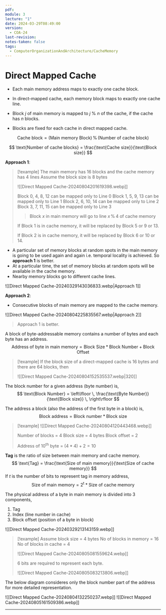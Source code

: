```yaml
---
pdf: 
module: 3
lecture: "1"
date: 2024-03-29T08:49:00
version:
  - COA-24
last-revision: 
notes-taken: false
tags:
  - ComputerOrganizationAndArchitecture/CacheMemory
---
```

# Direct Mapped Cache

- Each main memory address maps to exactly one cache block.
- In direct-mapped cache, each memory block maps to exactly one cache line.
- Block $j$ of main memory is mapped to $j \:\%\: n$ of the cache, if the cache has $n$ blocks.

- Blocks are fixed for each cache in direct mapped cache.

$$
\text{Cache block} = \text{(Main memory Block)} \,\%\, \text{(Number of cache block)}
$$

$$
\text{Number of cache blocks} = \frac{\text{Cache size}}{\text{Block size}}
$$

**Approach 1**:

> [!example] 
> The main memory has 16 blocks and the cache memory has 4 lines
> Assume the block size is 8 bytes
> 
> ![[Direct Mapped Cache-20240804201619398.webp]]
> 
> Block 0, 4,  8, 12 can be mapped only to Line 0
> Block 1, 5,  9, 13 can be mapped only to Line 1
> Block 2, 6, 10, 14 can be mapped only to Line 2
> Block 3, 7, 11, 15 can be mapped only to Line 3
> 
>> Block $x$ in main memory will go to line $x\, \% \,4$ of cache memory
>
> If Block 1 is in cache memory, it will be replaced by Block 5 or 9 or 13. 
> 
> If Block 2 is in cache memory, it will be replaced by Block 6 or 10 or 14.

- A particular set of memory blocks at random spots in the main memory is going to be used again and again i.e. temporal locality is achieved. So **approach 1** is better.
- At a particular time, the set of memory blocks at random spots will be available in the cache memory.
- Nearby memory blocks go to different cache lines.

![[Direct Mapped Cache-20240329143036833.webp|Approach 1]]

**Approach 2**: 

- Consecutive blocks of main memory are mapped to the cache memory.

![[Direct Mapped Cache-20240804225835567.webp|Approach 2]]

> Approach 1 is better.

A block of byte-addressable memory contains a number of bytes and each byte has an address.
$$
\text{Address of byte in main memory} = \text{Block Size} \ast \text{Block Number} + \text{Block Offset} 
$$

> [!example] 
> If the block size of a direct-mapped cache is 16 bytes and there are 64 blocks, then 
> 
> ![[Direct Mapped Cache-20240804152535537.webp|320]]

The block number for a given address (byte number) is,
$$
\text{Block Number} = \left\lfloor \,  \frac{\text{Byte Number}}{\text{Block size}}  \, \right\rfloor
$$

The address a block (also the address of the first byte in a block) is,
$$
\text{Block address} = \text{Block number} \ast \text{Block size}
$$

> [!example] 
> ![[Direct Mapped Cache-20240804120443468.webp]]
> 
> Number of blocks = 4
> Block size = 4 bytes
> Block offset = 2
> 
> Address of $10^{\text{th}}$ byte = $(4 * 4) + 2 = 10$

**Tag** is the ratio of size between main memory and cache memory.
$$
\text{Tag} = \frac{\text{Size of main memory}}{\text{Size of cache memory}}
$$
If $t$ is the number of bits to represent tag in memory address, 
$$
\text{Size of main memory} = 2^{\text{t}} \ast \text{Size of cache memory}
$$

The physical address of a byte in main memory is divided into 3 components,
1. Tag 
2. Index (line number in cache)
3. Block offset (position of a byte in block)

![[Direct Mapped Cache-20240329213143159.webp]]

> [!example] 
> Assume block size = 4 bytes
> No of blocks in memory = 16
> No of blocks in cache = 4
> 
> ![[Direct Mapped Cache-20240805081559624.webp]]
> 
> 6 bits are required to represent each byte.
> 
> ![[Direct Mapped Cache-20240805083213806.webp]]

The below diagram consideres only the block number part of the address for more detailed representation.

![[Direct Mapped Cache-20240804132250237.webp]]
![[Direct Mapped Cache-20240805161509386.webp]]

---
